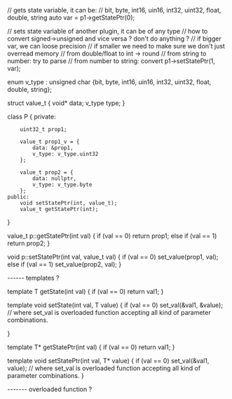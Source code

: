

// gets state variable, it can be:
// bit, byte, int16, uin16, int32, uint32, float, double, string
auto var = p1->getStatePtr(0); 


// sets state variable of another plugin, it can be of any type
// how to convert signed->unsigned and vice versa ? don't do anything ?
// if bigger var, we can loose precision
// if smaller we need to make sure we don't just overread memory
// from double/float to int -> round
// from string to number: try to parse
// from number to string: convert
p1->setStatePtr(1, var);

enum v_type : unsigned char {bit, byte, int16, uin16, int32, uint32, float, double, string};

struct value_t {
    void* data;
    v_type type;
}

class P {
    private:

        uint32_t prop1;
        
        value_t prop1_v = {
            data: &prop1,
            v_type: v_type.uint32
        };

        value_t prop2 = {
            data: nullptr,
            v_type: v_type.byte
        };
    public:
        void setStatePtr(int, value_t);
        value_t getStatePtr(int);
}

value_t p::getStatePtr(int val) {
    if (val == 0) return prop1;
    else if (val == 1) return prop2;
}

void p::setStatePtr(int val, value_t val) {
    if (val == 0) set_value(prop1, val);
    else if (val == 1) set_value(prop2, val);
}


------ templates ?

template <typename T> 
T getState(int val) {
    if (val == 0) return val1;
}

template <typename T>
void setState(int val, T value) {
    if (val == 0) set_val(&val1, &value); // where set_val is overloaded function accepting all kind of parameter combinations.

}

template <typename T> 
T* getStatePtr(int val) {
    if (val == 0) return val1;
}

template <typename T>
void setStatePtr(int val, T* value) {
    if (val == 0) set_val(&val1, value); // where set_val is overloaded function accepting all kind of parameter combinations.
}


------- overloaded function ?
